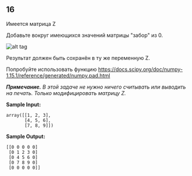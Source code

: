 ## 16

Имеется матрица Z

Добавьте вокруг имеющихся значений матрицы "забор" из 0.

![alt tag](https://github.com/Xelerezex/learning-space/tree/learning-space/stepik-courses/stepik-practice-python-math/5-week-2-vectors-%26-matrix/6.4-numpy-11-20/step-09/Source/1.png)

Результат должен быть сохранён в ту же переменную Z.

Попробуйте использовать функцию https://docs.scipy.org/doc/numpy-1.15.1/reference/generated/numpy.pad.html

***Примечание.*** _В этой задаче не нужно ничего считывать или выводить на печать. Только модифицировать матрицу Z._

**Sample Input:**

```commandline
array([[1, 2, 3],
       [4, 5, 6],
       [7, 8, 9]])
```

**Sample Output:**

```commandline
[[0 0 0 0 0]
 [0 1 2 3 0]
 [0 4 5 6 0]
 [0 7 8 9 0]
 [0 0 0 0 0]]
```
